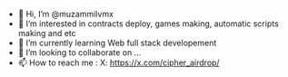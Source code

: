 - 👋 Hi, I’m @muzammilvmx
- 👀 I’m interested in contracts deploy, games making, automatic scripts making and etc
- 🌱 I’m currently learning Web full stack developement
- 💞️ I’m looking to collaborate on ...
- 📫 How to reach me :
X: https://x.com/cipher_airdrop/
